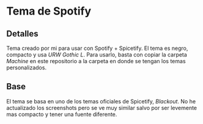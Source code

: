 # Tema de Spotify

## Detalles
Tema creado por mi para usar con Spotify + Spicetify.
El tema es negro, compacto y usa _URW Gothic L_.
Para usarlo, basta con copiar la carpeta _Machine_
en este repositorio a la carpeta en donde se
tengan los temas personalizados.

## Base
El tema se basa en uno de los temas oficiales de
Spicetify, _Blackout_. No he actualizado los
screenshots pero se ve muy similar salvo por ser
levemente mas compacto y tener una fuente diferente.
